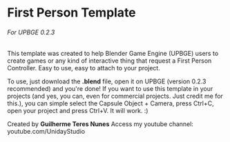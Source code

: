 # First Person Template
###### For UPBGE 0.2.3
This template was created to help Blender Game Engine (UPBGE) users to create games or any kind of interactive thing that request a First Person Controller. Easy to use, easy to attach to your project.

To use, just download the **.blend** file, open it on UPBGE (version 0.2.3 recommended) and you're done! If you want to use this template in your projects (and yes, you can, even for commercial projects. Just credit me for this.), you can simple select the Capsule Object + Camera, press Ctrl+C, open your  project and press Ctrl+V. It will work. :)

Created by **Guilherme Teres Nunes**
Access my youtube channel: youtube.com/UnidayStudio